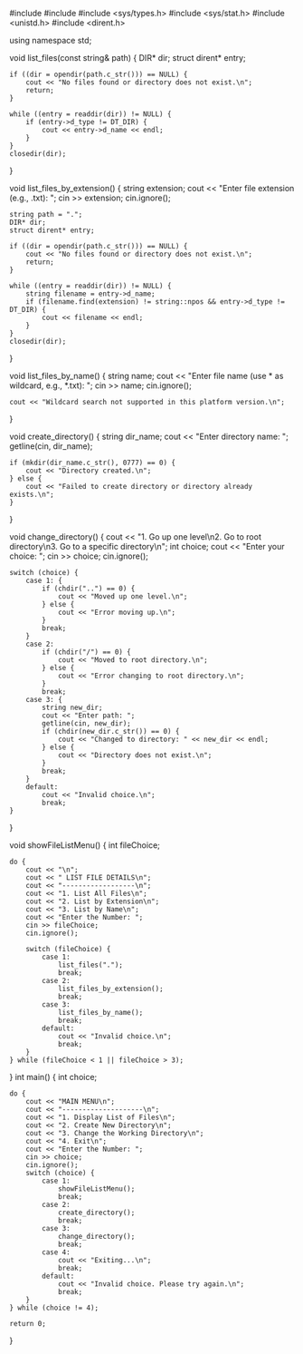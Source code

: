 #include <iostream>
#include <string>
#include <sys/types.h>
#include <sys/stat.h>
#include <unistd.h>
#include <dirent.h>

using namespace std;

void list_files(const string& path) {
    DIR* dir;
    struct dirent* entry;

    if ((dir = opendir(path.c_str())) == NULL) {
        cout << "No files found or directory does not exist.\n";
        return;
    }

    while ((entry = readdir(dir)) != NULL) {
        if (entry->d_type != DT_DIR) {
            cout << entry->d_name << endl;
        }
    }
    closedir(dir);
}

void list_files_by_extension() {
    string extension;
    cout << "Enter file extension (e.g., .txt): ";
    cin >> extension;
    cin.ignore();

    string path = ".";
    DIR* dir;
    struct dirent* entry;

    if ((dir = opendir(path.c_str())) == NULL) {
        cout << "No files found or directory does not exist.\n";
        return;
    }

    while ((entry = readdir(dir)) != NULL) {
        string filename = entry->d_name;
        if (filename.find(extension) != string::npos && entry->d_type != DT_DIR) {
            cout << filename << endl;
        }
    }
    closedir(dir);
}

void list_files_by_name() {
    string name;
    cout << "Enter file name (use * as wildcard, e.g., *.txt): ";
    cin >> name;
    cin.ignore();

    cout << "Wildcard search not supported in this platform version.\n";
}

void create_directory() {
    string dir_name;
    cout << "Enter directory name: ";
    getline(cin, dir_name);

    if (mkdir(dir_name.c_str(), 0777) == 0) {
        cout << "Directory created.\n";
    } else {
        cout << "Failed to create directory or directory already exists.\n";
    }
}

void change_directory() {
    cout << "1. Go up one level\n2. Go to root directory\n3. Go to a specific directory\n";
    int choice;
    cout << "Enter your choice: ";
    cin >> choice;
    cin.ignore();  

    switch (choice) {
        case 1: {
            if (chdir("..") == 0) {
                cout << "Moved up one level.\n";
            } else {
                cout << "Error moving up.\n";
            }
            break;
        }
        case 2:
            if (chdir("/") == 0) {
                cout << "Moved to root directory.\n";
            } else {
                cout << "Error changing to root directory.\n";
            }
            break;
        case 3: {
            string new_dir;
            cout << "Enter path: ";
            getline(cin, new_dir);
            if (chdir(new_dir.c_str()) == 0) {
                cout << "Changed to directory: " << new_dir << endl;
            } else {
                cout << "Directory does not exist.\n";
            }
            break;
        }
        default:
            cout << "Invalid choice.\n";
            break;
    }
}

void showFileListMenu() {
    int fileChoice;

    do {
        cout << "\n";
        cout << " LIST FILE DETAILS\n"; 
        cout << "------------------\n";
        cout << "1. List All Files\n";
        cout << "2. List by Extension\n";
        cout << "3. List by Name\n"; 
        cout << "Enter the Number: ";
        cin >> fileChoice;
        cin.ignore();  

        switch (fileChoice) {
            case 1:
                list_files(".");
                break;
            case 2:
                list_files_by_extension();
                break;
            case 3:
                list_files_by_name();
                break;
            default:
                cout << "Invalid choice.\n";
                break;
        }
    } while (fileChoice < 1 || fileChoice > 3);  
}
int main() {
    int choice;

    do {
        cout << "MAIN MENU\n";
        cout << "--------------------\n";
        cout << "1. Display List of Files\n";
        cout << "2. Create New Directory\n";
        cout << "3. Change the Working Directory\n";
        cout << "4. Exit\n";
        cout << "Enter the Number: ";
        cin >> choice;
        cin.ignore();  
        switch (choice) {
            case 1:
                showFileListMenu(); 
                break;
            case 2:
                create_directory();
                break;
            case 3:
                change_directory();
                break;
            case 4:
                cout << "Exiting...\n";
                break;
            default:    
                cout << "Invalid choice. Please try again.\n";
                break;
        }
    } while (choice != 4);

    return 0; 
}

